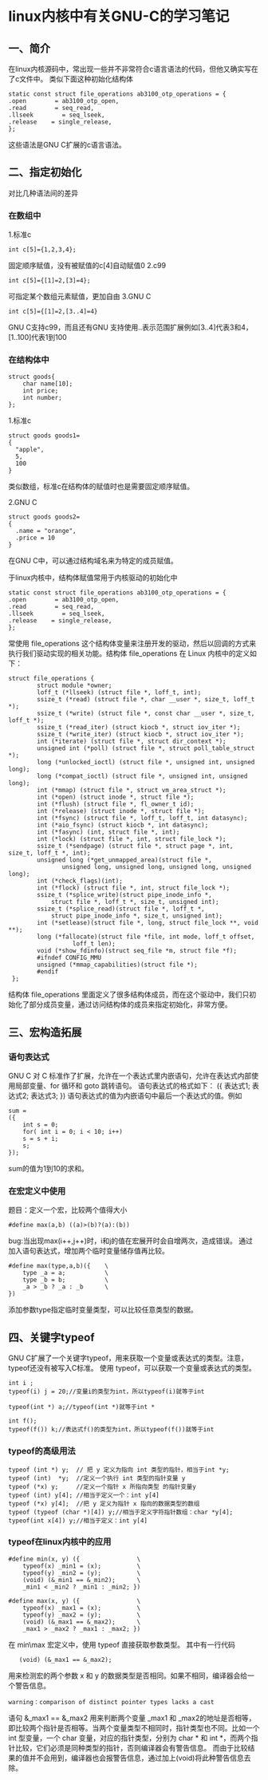 # linux内核中有关GNU-C的学习笔记

## 一、简介
在linux内核源码中，常出现一些并不非常符合c语言语法的代码，但他又确实写在了c文件中。
类似下面这种初始化结构体

```
static const struct file_operations ab3100_otp_operations = {
.open        = ab3100_otp_open,
.read        = seq_read,
.llseek        = seq_lseek,
.release    = single_release,
}; 
```

这些语法是GNU C扩展的c语言语法。

## 二、指定初始化
对比几种语法间的差异
### 在数组中
1.标准c

```int c[5]={1,2,3,4};```

固定顺序赋值，没有被赋值的c[4]自动赋值0
2.c99

```int c[5]={[1]=2,[3]=4};```

可指定某个数组元素赋值，更加自由
3.GNU C

```int c[5]={[1]=2,[3..4]=4}```

GNU C支持c99，而且还有GNU 支持使用..表示范围扩展例如[3..4]代表3和4，[1..100]代表1到100
### 在结构体中

```
struct goods{
    char name[10];
    int price;
    int number;
};
```

1.标准c

```
struct goods goods1=
{
  "apple",
  5,
  100
}
```

类似数组，标准c在结构体的赋值时也是需要固定顺序赋值。

2.GNU C

```
struct goods goods2=
{
  .name = "orange",
  .price = 10
}
```
在GNU C中，可以通过结构域名来为特定的成员赋值。

于linux内核中，结构体赋值常用于内核驱动的初始化中

```
static const struct file_operations ab3100_otp_operations = {
.open        = ab3100_otp_open,
.read        = seq_read,
.llseek        = seq_lseek,
.release    = single_release,
};
```

常使用 file_operations 这个结构体变量来注册开发的驱动，然后以回调的方式来执行我们驱动实现的相关功能。结构体 file_operations 在 Linux 内核中的定义如下：

```
struct file_operations {
        struct module *owner;
        loff_t (*llseek) (struct file *, loff_t, int);
        ssize_t (*read) (struct file *, char __user *, size_t, loff_t *);
        ssize_t (*write) (struct file *, const char __user *, size_t, loff_t *);
        ssize_t (*read_iter) (struct kiocb *, struct iov_iter *);
        ssize_t (*write_iter) (struct kiocb *, struct iov_iter *);
        int (*iterate) (struct file *, struct dir_context *);
        unsigned int (*poll) (struct file *, struct poll_table_struct *);
        long (*unlocked_ioctl) (struct file *, unsigned int, unsigned long);
        long (*compat_ioctl) (struct file *, unsigned int, unsigned long);
        int (*mmap) (struct file *, struct vm_area_struct *);
        int (*open) (struct inode *, struct file *);
        int (*flush) (struct file *, fl_owner_t id);
        int (*release) (struct inode *, struct file *);
        int (*fsync) (struct file *, loff_t, loff_t, int datasync);
        int (*aio_fsync) (struct kiocb *, int datasync);
        int (*fasync) (int, struct file *, int);
        int (*lock) (struct file *, int, struct file_lock *);
        ssize_t (*sendpage) (struct file *, struct page *, int, size_t, loff_t *, int);
        unsigned long (*get_unmapped_area)(struct file *,
               unsigned long, unsigned long, unsigned long, unsigned long);
        int (*check_flags)(int);
        int (*flock) (struct file *, int, struct file_lock *);
        ssize_t (*splice_write)(struct pipe_inode_info *, 
            struct file *, loff_t *, size_t, unsigned int);
        ssize_t (*splice_read)(struct file *, loff_t *, 
            struct pipe_inode_info *, size_t, unsigned int);
        int (*setlease)(struct file *, long, struct file_lock **, void **);
        long (*fallocate)(struct file *file, int mode, loff_t offset,
                  loff_t len);
        void (*show_fdinfo)(struct seq_file *m, struct file *f);
        #ifndef CONFIG_MMU
        unsigned (*mmap_capabilities)(struct file *);
        #endif
 };
```  

 结构体 file_operations 里面定义了很多结构体成员，而在这个驱动中，我们只初始化了部分成员变量，通过访问结构体的成员来指定初始化，非常方便。

## 三、宏构造拓展
### 语句表达式
GNU C 对 C 标准作了扩展，允许在一个表达式里内嵌语句，允许在表达式内部使用局部变量、for 循环和 goto 跳转语句。
语句表达式的格式如下：
({ 表达式1; 表达式2; 表达式3; })
语句表达式的值为内嵌语句中最后一个表达式的值。例如

```
sum = 
({
    int s = 0;
    for( int i = 0; i < 10; i++)
    s = s + i;
    s;
});
```

sum的值为1到10的求和。
### 在宏定义中使用
题目：定义一个宏，比较两个值得大小

```
#define max(a,b) ((a)>(b)?(a):(b))
```
bug:当出现max(i++,j++)时，i和j的值在宏展开时会自增两次，造成错误。
通过加入语句表达式，增加两个临时变量储存值再比较。

```
#define max(type,a,b)({    \
    type _a = a;           \
    type _b = b;           \
    _a > _b ? _a : _b      \
})
```

添加参数type指定临时变量类型，可以比较任意类型的数据。

## 四、关键字typeof
GNU C扩展了一个关键字typeof，用来获取一个变量或表达式的类型。注意，typeof还没有被写入C标准。
使用 typeof，可以获取一个变量或表达式的类型。
```
int i ;
typeof(i) j = 20;//变量i的类型为int，所以typeof(i)就等于int

typeof(int *) a;//typeof(int *)就等于int *

int f();
typeof(f()) k;//表达式f()的类型为int，所以typeof(f())就等于int
```

### typeof的高级用法
```
typeof (int *) y;  // 把 y 定义为指向 int 类型的指针，相当于int *y;
typeof (int)  *y;  //定义一个执行 int 类型的指针变量 y
typeof (*x) y;     //定义一个指针 x 所指向类型 的指针变量y
typeof (int) y[4]; //相当于定义一个：int y[4]
typeof (*x) y[4];  //把 y 定义为指针 x 指向的数据类型的数组
typeof (typeof (char *)[4]) y;//相当于定义字符指针数组：char *y[4];
typeof(int x[4]) y;//相当于定义：int y[4]
```

### typeof在linux内核中的应用
```
#define min(x, y) ({                \
    typeof(x) _min1 = (x);          \
    typeof(y) _min2 = (y);          \
    (void) (&_min1 == &_min2);      \
    _min1 < _min2 ? _min1 : _min2; })

#define max(x, y) ({                \
    typeof(x) _max1 = (x);          \
    typeof(y) _max2 = (y);          \
    (void) (&_max1 == &_max2);      \
    _max1 > _max2 ? _max1 : _max2; })
```

在 min\max 宏定义中，使用 typeof 直接获取参数类型。
其中有一行代码
```
   (void) (&_max1 == &_max2);
```

用来检测宏的两个参数 x 和 y 的数据类型是否相同。如果不相同，编译器会给一个警告信息。
```
warning：comparison of distinct pointer types lacks a cast
```

语句 &_max1 == &_max2 用来判断两个变量 _max1 和 _max2的地址是否相等，即比较两个指针是否相等。当两个变量类型不相同时，指针类型也不同。比如一个 int 型变量，一个 char 变量，对应的指针类型，分别为 char * 和 int *，而两个指针比较，它们必须是同种类型的指针，否则编译器会有警告信息。
而由于比较结果的值并不会用到，编译器也会报警告信息，通过加上(void)将此种警告信息去除。
